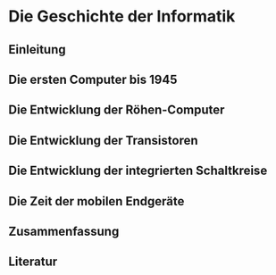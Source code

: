# Die Geschichte der Informatik 

## Einleitung 
## Die ersten Computer bis 1945 
## Die Entwicklung der Röhen-Computer 
## Die Entwicklung der Transistoren 
## Die Entwicklung der integrierten Schaltkreise
## Die Zeit der mobilen Endgeräte 
## Zusammenfassung 
## Literatur 